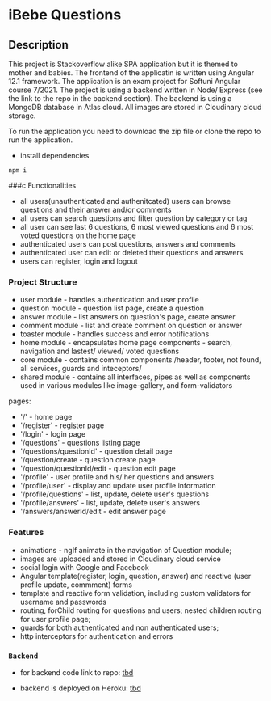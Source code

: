 # iBebe Questions

## Description

This project is Stackoverflow alike SPA application but it is themed to mother and babies. The frontend of the applicatin is written using Angular 12.1 framework. The application is an exam project for Softuni Angular course 7/2021. The project is using a backend written in Node/ Express (see the link to the repo in the backend section). The backend is using a MongoDB database in Atlas cloud. All images are stored in Cloudinary cloud storage.

To run the application you need to download the zip file or clone the repo to run the application.

- install dependencies

```
npm i
```

###c Functionalities

- all users(unauthenticated and authenitcated) users can browse questions and their answer and/or comments
- all users can search questions and filter question by category or tag
- all user can see last 6 questions, 6 most viewed questions and 6 most voted questions on the home page
- authenticated users can post questions, answers and comments
- authenticated user can edit or deleted their questions and answers
- users can register, login and logout

### Project Structure

- user module - handles authentication and user profile
- question module - question list page, create a question
- answer module - list answers on question's page, create answer
- comment module - list and create comment on question or answer
- toaster module - handles success and error notifications
- home module - encapsulates home page components - search, navigation and lastest/ viewed/ voted questions
- core module - contains common components /header, footer, not found, all services, guards and inteceptors/
- shared module - contains all interfaces, pipes as well as components used in various modules like image-gallery, and form-validators

pages:

- '/' - home page
- '/register' - register page
- '/login' - login page
- '/questions' - questions listing page
- '/questions/questionId' - question detail page
- '/question/create - question create page
- '/question/questionId/edit - question edit page
- '/profile' - user profile and his/ her questions and answers
- '/profile/user' - display and update user profile information
- '/profile/questions' - list, update, delete user's questions
- '/profile/answers' - list, update, delete user's answers
- '/answers/answerId/edit - edit answer page

### Features

- animations - ngIf animate in the navigation of Question module;
- images are uploaded and stored in Cloudinary cloud service
- social login with Google and Facebook
- Angular template(register, login, question, answer) and reactive (user profile update, commment) forms
- template and reactive form validation, including custom validators for username and passwords
- routing, forChild routing for questions and users; nested children routing for user profile page;
- guards for both authenticated and non authenticated users;
- http interceptors for authentication and errors

### `Backend`

- for backend code link to repo:
  [tbd](https://github.com/dkutelov/)

- backend is deployed on Heroku:
  [tbd](https://some-link.com/)
